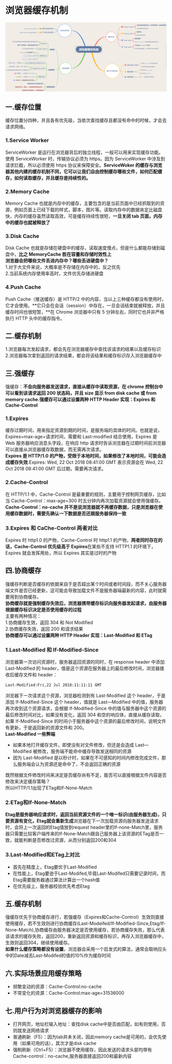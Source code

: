 # 浏览器缓存机制

![浏览器缓存机制](../../resource/blogs/images/浏览器缓存机制/浏览器缓存.png)

## 一.缓存位置

缓存位置分四种，并且各有优先级，当依次查找缓存且都没有命中的时候，才会去请求网络。

### 1.Service Worker

ServiceWorker 是运行在浏览器背后的独立线程，一般可以用来实现缓存功能。使用 ServiceWorker 时，传输协议必须为 https。因为 ServiceWorker 中涉及到请求拦截，所以必须使用 https 协议来保障安全。**ServiceWoker 的缓存与浏览器其他内建的缓存机制不同，它可以让我们自由控制缓存哪些文件，如何匹配缓存，如何读取缓存，并且缓存是持续性的。**

### 2.Memory Cache

Memory Cache 也就是内存中的缓存，主要包含的是当前页面中已经抓取到的资源，例如页面上已经下载的样式，脚本，图片等。读取内存中的数据肯定比磁盘快，内存的缓存虽然读取高效，可是缓存持续性很短，**一旦关闭 tab 页面，内存中的缓存也就被释放了**

### 3.Disk Cache

Disk Cache 也就是存储在硬盘中的缓存，读取速度慢点，但是什么都能存储到磁盘中，**比之 MemoryCache 胜在容量和存储时效性上**  
**浏览器会把哪些文件丢进内存中？哪些丢进硬盘中？**  
1.对于大文件来说，大概率是不存储在内存中的，反之优先  
2.当前系统内存使用率高时，文件优先存储进硬盘

### 4.Push Cache

Push Cache（推送缓存）是 HTTP/2 中的内容，当以上三种缓存都没有使用时，它才会使用。**它只会在会话（session）中存在，一旦会话结束就被释放，并且缓存时间也很短暂，**在 Chrome 浏览器中只有 5 分钟左右，同时它也并非严格执行 HTTP 头中的缓存指令。

## 二.缓存机制

1.浏览器每次发起请求，都会先在浏览器缓存中查找该请求的结果以及缓存标识  
2.浏览器每次拿到返回的请求结果，都会将该结果和缓存标识存入浏览器缓存中

## 三.强缓存

强缓存：**不会向服务器发送请求，直接从缓存中读取资源，在 chrome 控制台中可以看到该请求返回 200 状态码，并且 size 显示 from disk cache 或 from memory cache.强缓存可以通过设置两种 HTTP Header 实现：Expires 和 Cache-Control**

### 1.Expires

缓存过期时间，用来指定资源到期的时间，是服务端的具体的时间。也就是说，Expires=max-age+请求时间，需要和 Last-modified 结合使用，Expires 是 Web 服务器响应消息头字段，在响应 http 请求时告诉浏览器在过期时间前浏览器可以直接从浏览器缓存取数据，而无需再次请求。  
**Expires 是 HTTP/1.0 的产物，受限于本地时间，如果修改了本地时间，可能会造成缓存失效**.Expires: Wed, 22 Oct 2018 08:41:00 GMT 表示资源会在 Wed, 22 Oct 2018 08:41:00 GMT 后过期，需要再次请求。

### 2.Cache-Control

在 HTTP/1.1 中，Cache-Control 是最重要的规则，主要用于控制网页缓存，比如当 Cache-Control：max-age=300 时五分钟内再次加载资源就会使用强缓存。  
**Cache-Control：no-cache 并不是说浏览器就不再缓存数据，只是浏览器在使用缓存数据时，需要先确认一下数据是否还跟服务器保持一致**

### 3.Expires 和 CaChe-Control 两者对比

Expires 时 http1.0 的产物，Cache-Control 时 http1.1 的产物，**两者同时存在的话，Cache-Control 优先级高于 Expires**在某些不支持 HTTP1.1 的环境下，Expires 就会发挥用处，所以 Expires 其实是过时的产物

## 四.协商缓存

强缓存判断是否缓存的依据来自于是否超出某个时间或者时间段，而不关心服务器端文件是否已经更新，这可能会导致加载文件不是服务器端最新的内容，此时就需要用到协商缓存。  
**协商缓存就是强制缓存失效后，浏览器携带缓存标识向服务器发起请求，由服务器根据缓存标识决定是否使用缓存的过程**  
主要有两种情况：  
1.协商缓存生效，返回 304 和 Not Modified  
2.协商缓存失效，返回 200 和请求结果  
**协商缓存可以通过设置两种 HTTP Header 实现：Last-Modified 和 ETag**

### 1.Last-Modified 和 If-Modified-Since

浏览器第一次访问资源时，服务器返回资源的同时，在 response header 中添加 Last-Modified 的 header，值是这个资源在服务器上的最后修改时间，浏览器接收后缓存文件和 header：

```html
Last-Modified:Fri,22 Jul 2018:11:11:11 GMT
```

浏览器下一次请求这个资源，浏览器检测到有 Last-Modified 这个 header，于是添加 If-Modified-Since 这个 header，值就是 Last—Modified 中的值，服务器再次收到这个资源请求，会根据 If-Modified-Since 中的值与服务器中这个资源的最后修改时间对比，如果没有变化，返回 304 和空的响应体，直接从缓存读取，如果 If-Modified-Since 的时间小于服务器中这个资源的最后修改时间，说明文件有更新，于是返回新的资源文件和 200。  
**Last-Modified 一些弊端**

* 如果本地打开缓存文件，即使没有对文件修改，但还是会造成 Last—Modified 被修改，服务端不能命中缓存导致发送相同的资源
* 因为 Last-Modified 是以秒计时，如果在不可感知的时间内修改完成文件，那么服务端会认为资源还是命中了，不会返回正确的资源  

既然根据文件修改时间来决定是否缓存尚有不足，能否可以直接根据文件内容是否修改来决定缓存策略？  
所以HTTP/1.1出现了ETag和If-None-Match

### 2.ETag和If-None-Match

**Etag是服务器响应请求时，返回当前资源文件的一个唯一标识(由服务器生成)，只要资源有变化，Etag就会重新生成**浏览器在下一次加载资源向服务器发送请求时，会将上一次返回的Etag值放到request header里的If-none-Match里，服务器只需要比较客户端传来的If-None-Match跟自己服务器上该资源的ETag是否一致，就能判断是否修改过资源，从而分别返回200和304

### 3.Last-Modified和ETag上对比

* 首先在精度上，Etag要优于Last-Modified
* 在性能上，Etag要逊于Last-Modifed,毕竟Last-Modifed只需要记录时间，而Etag需要服务器通过算法计算出一个hash值
* 在优先级上，服务器校验优先考虑Etag

## 五.缓存机制

强缓存优先于协商缓存进行，若强缓存（Expires和Cache-Control）生效则直接使用缓存，若不生效则进行协商缓存(Last-Modeifed/If-Modified-Since,Etag/If-None-Match),协商缓存由服务器决定是否使用缓存，若协商缓存失败，那么代表该请求的缓存失败，返回200，重新返回资源和缓存标识，再存入浏览器缓存中，生效则返回304，继续使用缓存。  
**如果什么缓存策略都没有设置**，浏览器会采用一个启发式的算法，通常会取响应头中的Date减去Last-Modifed的值的10%作为缓存时间

## 六.实际场景应用缓存策略

* 频繁变动的资源：Cache-Control:no-cache
* 不常变化的资源：Cache-Control:max-age=31536000

## 七.用户行为对浏览器缓存的影响

* 打开网页，地址栏输入地址：查找disk cache中是否由匹配，如有则使用，否则就发送网络请求
* 普通刷新（F5）：因为tab并未关闭，因此memory cache是可用的，会优先使用（如果可用的话），其次才是disk cache
* 强制刷新（Ctrl+F5）：浏览器不使用缓存，因此发送的请求头部均带有Cache-control：no-cache,服务器直接返回200和最新内容

